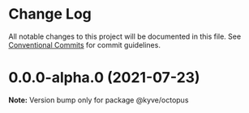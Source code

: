 # Change Log

All notable changes to this project will be documented in this file.
See [Conventional Commits](https://conventionalcommits.org) for commit guidelines.

# 0.0.0-alpha.0 (2021-07-23)

**Note:** Version bump only for package @kyve/octopus
